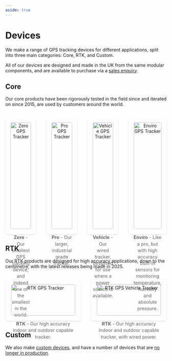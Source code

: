 ```yaml
---
aside: true
---
```


# Devices

We make a range of GPS tracking devices for different applications, split into three main categories: Core, RTK, and Custom.

All of our devices are designed and made in the UK from the same modular components, and are available to purchase via a [sales enquiry](https://lightbug.io/contact/).

## Core

Our core products have been rigorously tested in the field since and iterated on since 2015, are used by customers around the world.

<div class="device-gallery core-gallery">
  <div class="device-item">
    <a href="/devices/zero/">
      <img src="https://lightbug.io/images/product-front/LB-DEV-ZE2_hu4ff3455ecb7f322eb1f00907f166ea0e_177507_600x900_fit_q95_h2_box_2.webp" alt="Zero GPS Tracker" />
    </a>
    <p><strong>Zero</strong> - Our smallest GPS tracking device, and indeed one of the smallest in the world.</p>
  </div>
  <div class="device-item">
    <a href="/devices/pro/">
      <img src="https://lightbug.io/images/product-front/LB-DEV-PR2_hu128f0c9381f6a9afd4c494ea04934e0d_235936_600x900_fit_q95_h2_box_2.webp" alt="Pro GPS Tracker" />
    </a>
    <p><strong>Pro</strong> - Our larger, industrial grade tracker.</p>
  </div>
  <div class="device-item">
    <a href="/devices/vehicle/">
      <img src="https://lightbug.io/images/product-front/LB-DEV-VT3_hu6c96dd0084ad7c7254ad7ef44efd2a3c_296576_600x900_fit_q95_h2_box_2.webp" alt="Vehicle GPS Tracker" />
    </a>
    <p><strong>Vehicle</strong> - Our wired tracker, designed for use where a power source is available.</p>
  </div>
  <div class="device-item">
    <a href="/devices/enviro/">
      <img src="https://upload.r2.lb.chasm.cloud/2025/10/imgur/DlyOzj4.png" alt="Enviro GPS Tracker" />
    </a>
    <p><strong>Enviro</strong> - Like a pro, but with high accuracy built-in sensors for monitoring temperature, humidity and absolute pressure.</p>
  </div>
</div>

## RTK

Our RTK products are designed for high accuracy applications, down to the centimetre, with the latest releases being made in 2025.

<div class="device-gallery rtk-gallery">
  <div class="device-item">
    <a href="/devices/rtk/handheld">
      <img src="https://upload.r2.lb.chasm.cloud/2025/10/imgur/5EtRBMH.png" alt="RTK GPS Tracker" />
    </a>
    <p><strong>RTK</strong> - Our high accuracy indoor and outdoor capable tracker.</p>
  </div>
  <div class="device-item">
    <a href="/devices/rtk/vehicle">
      <img src="https://lightbug.io/images/product-front/LB-DEV-VT3_hu6c96dd0084ad7c7254ad7ef44efd2a3c_296576_600x900_fit_q95_h2_box_2.webp" alt="RTK GPS Vehicle Tracker" />
    </a>
    <p><strong>RTK</strong> - Our high accuracy indoor and outdoor capable tracker, with wired power.</p>
  </div>
</div>

<style>
.device-gallery {
  display: grid;
  gap: 2rem;
  margin: 2rem 0;
  justify-items: center;
}

.core-gallery {
  grid-template-columns: repeat(4, 1fr);
}

.rtk-gallery {
  grid-template-columns: repeat(2, 1fr);
}

.device-item {
  text-align: center;
  padding: 1rem;
  border-radius: 8px;
  box-shadow: 0 2px 4px rgba(0,0,0,0.1);
  max-width: 250px;
}

.device-item img {
  width: 100%;
  max-width: 200px;
  height: auto;
  border-radius: 4px;
  margin-bottom: 1rem;
}

.device-item p {
  font-size: 0.9rem;
  color: #666;
  margin: 0;
  line-height: 1.4;
}

@media (max-width: 768px) {
  .core-gallery,
  .rtk-gallery {
    grid-template-columns: 1fr;
  }

  .device-item {
    max-width: 300px;
  }
}
</style>

## Custom

We also make [custom devices](/devices/custom), and have a number of devices that are [no longer in production](/devices/history/).
